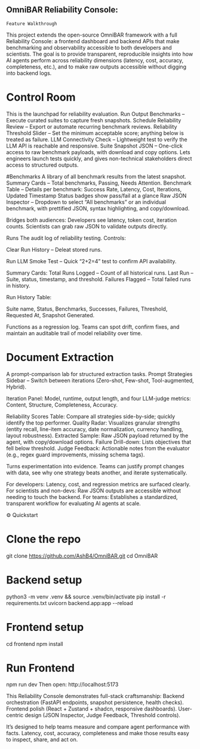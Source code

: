 ## OmniBAR Reliability Console:
	Feature Walkthrough

This project extends the open-source OmniBAR framework with a full Reliability Console: a frontend dashboard and backend APIs that make benchmarking and observability accessible to both developers and scientists.
The goal is to provide transparent, reproducible insights into how AI agents perform across reliability dimensions (latency, cost, accuracy, completeness, etc.), and to make raw outputs accessible without digging into backend logs.

# Control Room
This is the launchpad for reliability evaluation.
Run Output Benchmarks – Execute curated suites to capture fresh snapshots.
Schedule Reliability Review – Export or automate recurring benchmark reviews.
Reliability Threshold Slider – Set the minimum acceptable score; anything below is treated as failure.
LLM Connectivity Check – Lightweight test to verify the LLM API is reachable and responsive.
Suite Snapshot JSON – One-click access to raw benchmark payloads, with download and copy options.
 Lets engineers launch tests quickly, and gives non-technical stakeholders direct access to structured outputs.

#Benchmarks
 A library of all benchmark results from the latest snapshot.
Summary Cards – Total benchmarks, Passing, Needs Attention.
Benchmark Table – Details per benchmark:
Success Rate, Latency, Cost, Iterations, Updated Timestamp
Status badges show pass/fail at a glance
Raw JSON Inspector – Dropdown to select “All benchmarks” or an individual benchmark, with prettified JSON, syntax highlighting, and copy/download.

Bridges both audiences:
Developers see latency, token cost, iteration counts.
Scientists can grab raw JSON to validate outputs directly.

Runs
The audit log of reliability testing.
Controls:

Clear Run History – Deleat stored runs.

Run LLM Smoke Test – Quick “2+2=4” test to confirm API availability.

Summary Cards:
Total Runs Logged – Count of all historical runs.
Last Run – Suite, status, timestamp, and threshold.
Failures Flagged – Total failed runs in history.

Run History Table:

Suite name, Status, Benchmarks, Successes, Failures, Threshold, Requested At, Snapshot Generated.

 Functions as a regression log. Teams can spot drift, confirm fixes, and maintain an auditable trail of model reliability over time.

# Document Extraction
  A prompt-comparison lab for structured extraction tasks.
Prompt Strategies Sidebar – Switch between iterations (Zero-shot, Few-shot, Tool-augmented, Hybrid).

Iteration Panel: Model, runtime, output length, and four LLM-judge metrics: Content, Structure, Completeness, Accuracy.

Reliability Scores Table: Compare all strategies side-by-side; quickly identify the top performer.
Quality Radar: Visualizes granular strengths (entity recall, line-item accuracy, date normalization, currency handling, layout robustness).
Extracted Sample: Raw JSON payload returned by the agent, with copy/download options.
Failure Drill-down: Lists objectives that fell below threshold.
Judge Feedback: Actionable notes from the evaluator (e.g., regex guard improvements, missing schema tags).

Turns experimentation into evidence. Teams can justify prompt changes with data, see why one strategy beats another, and iterate systematically.

For developers: Latency, cost, and regression metrics are surfaced clearly.
For scientists and non-devs: Raw JSON outputs are accessible without needing to touch the backend.
For teams: Establishes a standardized, transparent workflow for evaluating AI agents at scale.

⚙️ Quickstart
# Clone the repo
git clone https://github.com/AshB4/OmniBAR.git
cd OmniBAR

# Backend setup
python3 -m venv .venv && source .venv/bin/activate
pip install -r requirements.txt
uvicorn backend.app:app --reload

# Frontend setup
cd frontend
npm install

# Run Frontend
npm run dev
Then open: http://localhost:5173

This Reliability Console demonstrates full-stack craftsmanship:
Backend orchestration (FastAPI endpoints, snapshot persistence, health checks).
Frontend polish (React + Zustand + shadcn, responsive dashboards).
User-centric design (JSON Inspector, Judge Feedback, Threshold controls).

It’s designed to help teams measure and compare agent performance with facts. Latency, cost, accuracy, completeness and make those results easy to inspect, share, and act on.


